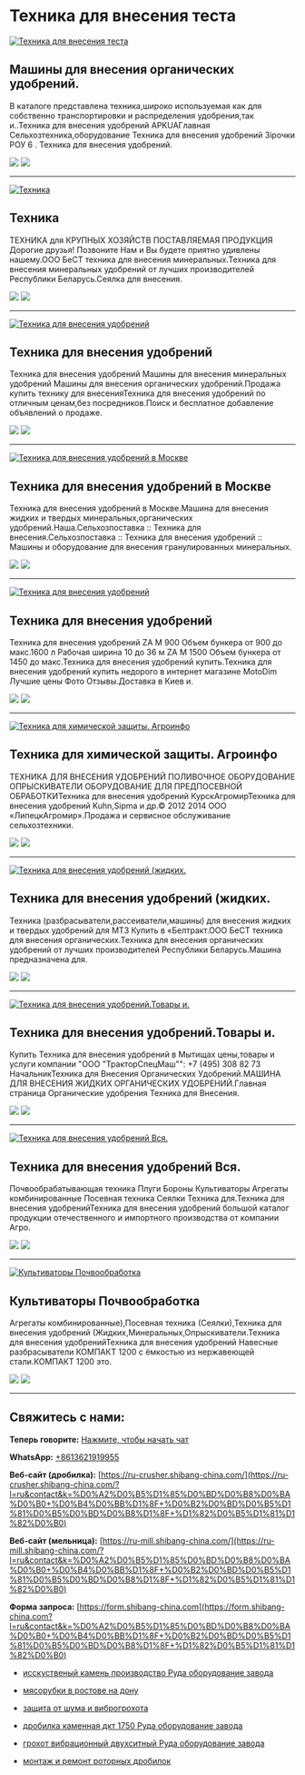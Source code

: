 # Техника для внесения теста

<a href="https://swt.shibang-china.com/?l=ru&img&k=%D0%A2%D0%B5%D1%85%D0%BD%D0%B8%D0%BA%D0%B0+%D0%B4%D0%BB%D1%8F+%D0%B2%D0%BD%D0%B5%D1%81%D0%B5%D0%BD%D0%B8%D1%8F+%D1%82%D0%B5%D1%81%D1%82%D0%B0" target="_blank">![Техника для внесения теста](http://static.shibang-china.com/all-800x300/1128.jpg)</a>

## Машины для внесения органических удобрений.
В каталоге представлена техника,широко используемая как для собственно транспортировки и распределения удобрения,так и..Техника для внесения удобрений APKUAГлавная Сельхозтехника,оборудование Техника для внесения удобрений Зірочки РОУ 6 . Техника для внесения удобрений.


<a href="https://whatsapp.shibangsoft.com/WhatsApp.php" target="_blank" title="WhatsApp">![](http://static.shibang-china.com/icon/whatsapp.png)</a> <a href="https://swt.shibang-china.com/?l=ru&icon&k=%D0%A2%D0%B5%D1%85%D0%BD%D0%B8%D0%BA%D0%B0+%D0%B4%D0%BB%D1%8F+%D0%B2%D0%BD%D0%B5%D1%81%D0%B5%D0%BD%D0%B8%D1%8F+%D1%82%D0%B5%D1%81%D1%82%D0%B0" target="_blank">![](http://static.shibang-china.com/icon/chat-ru.png)</a>

---

<a href="https://swt.shibang-china.com/?l=ru&img&k=%D0%A2%D0%B5%D1%85%D0%BD%D0%B8%D0%BA%D0%B0+%D0%B4%D0%BB%D1%8F+%D0%B2%D0%BD%D0%B5%D1%81%D0%B5%D0%BD%D0%B8%D1%8F+%D1%82%D0%B5%D1%81%D1%82%D0%B0" target="_blank">![Техника](http://static.shibang-china.com/all-800x300/1515.jpg)</a>

## Техника
ТЕХНИКА для КРУПНЫХ ХОЗЯЙСТВ ПОСТАВЛЯЕМАЯ ПРОДУКЦИЯ Дорогие друзья! Позвоните Нам и Вы будете приятно удивлены нашему.ООО БеСТ техника для внесения минеральных.Техника для внесения минеральных удобрений от лучших производителей Республики Беларусь.Сеялка для внесения.


<a href="https://whatsapp.shibangsoft.com/WhatsApp.php" target="_blank" title="WhatsApp">![](http://static.shibang-china.com/icon/whatsapp.png)</a> <a href="https://swt.shibang-china.com/?l=ru&icon&k=%D0%A2%D0%B5%D1%85%D0%BD%D0%B8%D0%BA%D0%B0+%D0%B4%D0%BB%D1%8F+%D0%B2%D0%BD%D0%B5%D1%81%D0%B5%D0%BD%D0%B8%D1%8F+%D1%82%D0%B5%D1%81%D1%82%D0%B0" target="_blank">![](http://static.shibang-china.com/icon/chat-ru.png)</a>

---

<a href="https://swt.shibang-china.com/?l=ru&img&k=%D0%A2%D0%B5%D1%85%D0%BD%D0%B8%D0%BA%D0%B0+%D0%B4%D0%BB%D1%8F+%D0%B2%D0%BD%D0%B5%D1%81%D0%B5%D0%BD%D0%B8%D1%8F+%D1%82%D0%B5%D1%81%D1%82%D0%B0" target="_blank">![Техника для внесения удобрений](http://static.shibang-china.com/all-800x300/62.jpg)</a>

## Техника для внесения удобрений
Техника для внесения удобрений Машины для внесения минеральных удобрений Машины для внесения органических удобрений.Продажа купить технику для внесенияТехника для внесения удобрений по отличным ценам,без посредников.Поиск и бесплатное добавление объявлений о продаже.


<a href="https://whatsapp.shibangsoft.com/WhatsApp.php" target="_blank" title="WhatsApp">![](http://static.shibang-china.com/icon/whatsapp.png)</a> <a href="https://swt.shibang-china.com/?l=ru&icon&k=%D0%A2%D0%B5%D1%85%D0%BD%D0%B8%D0%BA%D0%B0+%D0%B4%D0%BB%D1%8F+%D0%B2%D0%BD%D0%B5%D1%81%D0%B5%D0%BD%D0%B8%D1%8F+%D1%82%D0%B5%D1%81%D1%82%D0%B0" target="_blank">![](http://static.shibang-china.com/icon/chat-ru.png)</a>

---

<a href="https://swt.shibang-china.com/?l=ru&img&k=%D0%A2%D0%B5%D1%85%D0%BD%D0%B8%D0%BA%D0%B0+%D0%B4%D0%BB%D1%8F+%D0%B2%D0%BD%D0%B5%D1%81%D0%B5%D0%BD%D0%B8%D1%8F+%D1%82%D0%B5%D1%81%D1%82%D0%B0" target="_blank">![Техника для внесения удобрений в Москве](http://static.shibang-china.com/all-800x300/636.jpg)</a>

## Техника для внесения удобрений в Москве
Техника для внесения удобрений в Москве.Машина для внесения жидких и твердых минеральных,органических удобрений.Наша.Сельхозпоставка :: Техника для внесения.Сельхозпоставка :: Техника для внесения удобрений :: Машины и оборудование для внесения гранулированных минеральных.


<a href="https://whatsapp.shibangsoft.com/WhatsApp.php" target="_blank" title="WhatsApp">![](http://static.shibang-china.com/icon/whatsapp.png)</a> <a href="https://swt.shibang-china.com/?l=ru&icon&k=%D0%A2%D0%B5%D1%85%D0%BD%D0%B8%D0%BA%D0%B0+%D0%B4%D0%BB%D1%8F+%D0%B2%D0%BD%D0%B5%D1%81%D0%B5%D0%BD%D0%B8%D1%8F+%D1%82%D0%B5%D1%81%D1%82%D0%B0" target="_blank">![](http://static.shibang-china.com/icon/chat-ru.png)</a>

---

<a href="https://swt.shibang-china.com/?l=ru&img&k=%D0%A2%D0%B5%D1%85%D0%BD%D0%B8%D0%BA%D0%B0+%D0%B4%D0%BB%D1%8F+%D0%B2%D0%BD%D0%B5%D1%81%D0%B5%D0%BD%D0%B8%D1%8F+%D1%82%D0%B5%D1%81%D1%82%D0%B0" target="_blank">![Техника для внесения удобрений](http://static.shibang-china.com/all-800x300/591.jpg)</a>

## Техника для внесения удобрений
Техника для внесения удобрений ZA M 900 Объем бункера от 900 до макс.1600 л Рабочая ширина 10 до 36 м ZA M 1500 Объем бункера от 1450 до макс.Техника для внесения удобрений купить.Техника для внесения удобрений купить недорого в интернет магазине MotoDim Лучшие цены Фото Отзывы.Доставка в Киев и.


<a href="https://whatsapp.shibangsoft.com/WhatsApp.php" target="_blank" title="WhatsApp">![](http://static.shibang-china.com/icon/whatsapp.png)</a> <a href="https://swt.shibang-china.com/?l=ru&icon&k=%D0%A2%D0%B5%D1%85%D0%BD%D0%B8%D0%BA%D0%B0+%D0%B4%D0%BB%D1%8F+%D0%B2%D0%BD%D0%B5%D1%81%D0%B5%D0%BD%D0%B8%D1%8F+%D1%82%D0%B5%D1%81%D1%82%D0%B0" target="_blank">![](http://static.shibang-china.com/icon/chat-ru.png)</a>

---

<a href="https://swt.shibang-china.com/?l=ru&img&k=%D0%A2%D0%B5%D1%85%D0%BD%D0%B8%D0%BA%D0%B0+%D0%B4%D0%BB%D1%8F+%D0%B2%D0%BD%D0%B5%D1%81%D0%B5%D0%BD%D0%B8%D1%8F+%D1%82%D0%B5%D1%81%D1%82%D0%B0" target="_blank">![Техника для химической защиты. Агроинфо](http://static.shibang-china.com/all-800x300/242.jpg)</a>

## Техника для химической защиты. Агроинфо
ТЕХНИКА ДЛЯ ВНЕСЕНИЯ УДОБРЕНИЙ ПОЛИВОЧНОЕ ОБОРУДОВАНИЕ ОПРЫСКИВАТЕЛИ ОБОРУДОВАНИЕ ДЛЯ ПРЕДПОСЕВНОЙ ОБРАБОТКИТехника для внесения удобрений КурскАгромирТехника для внесения удобрений Kuhn,Sipma и др.© 2012 2014 ООО «ЛипецкАгромир».Продажа и сервисное обслуживание сельхозтехники.


<a href="https://whatsapp.shibangsoft.com/WhatsApp.php" target="_blank" title="WhatsApp">![](http://static.shibang-china.com/icon/whatsapp.png)</a> <a href="https://swt.shibang-china.com/?l=ru&icon&k=%D0%A2%D0%B5%D1%85%D0%BD%D0%B8%D0%BA%D0%B0+%D0%B4%D0%BB%D1%8F+%D0%B2%D0%BD%D0%B5%D1%81%D0%B5%D0%BD%D0%B8%D1%8F+%D1%82%D0%B5%D1%81%D1%82%D0%B0" target="_blank">![](http://static.shibang-china.com/icon/chat-ru.png)</a>

---

<a href="https://swt.shibang-china.com/?l=ru&img&k=%D0%A2%D0%B5%D1%85%D0%BD%D0%B8%D0%BA%D0%B0+%D0%B4%D0%BB%D1%8F+%D0%B2%D0%BD%D0%B5%D1%81%D0%B5%D0%BD%D0%B8%D1%8F+%D1%82%D0%B5%D1%81%D1%82%D0%B0" target="_blank">![Техника для внесения удобрений (жидких.](http://static.shibang-china.com/all-800x300/189.jpg)</a>

## Техника для внесения удобрений (жидких.
Техника (разбрасыватели,рассеиватели,машины) для внесения жидких и твердых удобрений для МТЗ Купить в «Белтракт.ООО БеСТ техника для внесения органических.Техника для внесения органических удобрений от лучших производителей Республики Беларусь.Машина предназначена для.


<a href="https://whatsapp.shibangsoft.com/WhatsApp.php" target="_blank" title="WhatsApp">![](http://static.shibang-china.com/icon/whatsapp.png)</a> <a href="https://swt.shibang-china.com/?l=ru&icon&k=%D0%A2%D0%B5%D1%85%D0%BD%D0%B8%D0%BA%D0%B0+%D0%B4%D0%BB%D1%8F+%D0%B2%D0%BD%D0%B5%D1%81%D0%B5%D0%BD%D0%B8%D1%8F+%D1%82%D0%B5%D1%81%D1%82%D0%B0" target="_blank">![](http://static.shibang-china.com/icon/chat-ru.png)</a>

---

<a href="https://swt.shibang-china.com/?l=ru&img&k=%D0%A2%D0%B5%D1%85%D0%BD%D0%B8%D0%BA%D0%B0+%D0%B4%D0%BB%D1%8F+%D0%B2%D0%BD%D0%B5%D1%81%D0%B5%D0%BD%D0%B8%D1%8F+%D1%82%D0%B5%D1%81%D1%82%D0%B0" target="_blank">![Техника для внесения удобрений.Товары и.](http://static.shibang-china.com/all-800x300/224.jpg)</a>

## Техника для внесения удобрений.Товары и.
Купить Техника для внесения удобрений в Мытищах цены,товары и услуги компании "ООО "ТракторСпецМаш"": +7 (495) 308 82 73 НачальникТехника для Внесения Органических Удобрений.МАШИНА ДЛЯ ВНЕСЕНИЯ ЖИДКИХ ОРГАНИЧЕСКИХ УДОБРЕНИЙ.Главная страница Органические удобрения Техника для Внесения.


<a href="https://whatsapp.shibangsoft.com/WhatsApp.php" target="_blank" title="WhatsApp">![](http://static.shibang-china.com/icon/whatsapp.png)</a> <a href="https://swt.shibang-china.com/?l=ru&icon&k=%D0%A2%D0%B5%D1%85%D0%BD%D0%B8%D0%BA%D0%B0+%D0%B4%D0%BB%D1%8F+%D0%B2%D0%BD%D0%B5%D1%81%D0%B5%D0%BD%D0%B8%D1%8F+%D1%82%D0%B5%D1%81%D1%82%D0%B0" target="_blank">![](http://static.shibang-china.com/icon/chat-ru.png)</a>

---

<a href="https://swt.shibang-china.com/?l=ru&img&k=%D0%A2%D0%B5%D1%85%D0%BD%D0%B8%D0%BA%D0%B0+%D0%B4%D0%BB%D1%8F+%D0%B2%D0%BD%D0%B5%D1%81%D0%B5%D0%BD%D0%B8%D1%8F+%D1%82%D0%B5%D1%81%D1%82%D0%B0" target="_blank">![Техника для внесения удобрений Вся.](http://static.shibang-china.com/all-800x300/1114.jpg)</a>

## Техника для внесения удобрений Вся.
Почвообрабатывающая техника Плуги Бороны Культиваторы Агрегаты комбинированные Посевная техника Сеялки Техника для.Техника для внесения удобренийТехника для внесения удобрений большой каталог продукции отечественного и импортного производства от компании Агро.


<a href="https://whatsapp.shibangsoft.com/WhatsApp.php" target="_blank" title="WhatsApp">![](http://static.shibang-china.com/icon/whatsapp.png)</a> <a href="https://swt.shibang-china.com/?l=ru&icon&k=%D0%A2%D0%B5%D1%85%D0%BD%D0%B8%D0%BA%D0%B0+%D0%B4%D0%BB%D1%8F+%D0%B2%D0%BD%D0%B5%D1%81%D0%B5%D0%BD%D0%B8%D1%8F+%D1%82%D0%B5%D1%81%D1%82%D0%B0" target="_blank">![](http://static.shibang-china.com/icon/chat-ru.png)</a>

---

<a href="https://swt.shibang-china.com/?l=ru&img&k=%D0%A2%D0%B5%D1%85%D0%BD%D0%B8%D0%BA%D0%B0+%D0%B4%D0%BB%D1%8F+%D0%B2%D0%BD%D0%B5%D1%81%D0%B5%D0%BD%D0%B8%D1%8F+%D1%82%D0%B5%D1%81%D1%82%D0%B0" target="_blank">![Культиваторы Почвообработка](http://static.shibang-china.com/all-800x300/9.jpg)</a>

## Культиваторы Почвообработка
Агрегаты комбинированные),Посевная техника (Сеялки),Техника для внесения удобрений (Жидких,Минеральных,Опрыскиватели.Техника для внесения удобренийТехника для внесения удобрений Навесные разбрасыватели КОМПАКТ 1200 с ёмкостью из нержавеющей стали.КОМПАКТ 1200 это.


<a href="https://whatsapp.shibangsoft.com/WhatsApp.php" target="_blank" title="WhatsApp">![](http://static.shibang-china.com/icon/whatsapp.png)</a> <a href="https://swt.shibang-china.com/?l=ru&icon&k=%D0%A2%D0%B5%D1%85%D0%BD%D0%B8%D0%BA%D0%B0+%D0%B4%D0%BB%D1%8F+%D0%B2%D0%BD%D0%B5%D1%81%D0%B5%D0%BD%D0%B8%D1%8F+%D1%82%D0%B5%D1%81%D1%82%D0%B0" target="_blank">![](http://static.shibang-china.com/icon/chat-ru.png)</a>

---
## Свяжитесь с нами:

**Теперь говорите:** [Нажмите, чтобы начать чат](https://swt.shibang-china.com?l=ru&contact&k=%D0%A2%D0%B5%D1%85%D0%BD%D0%B8%D0%BA%D0%B0+%D0%B4%D0%BB%D1%8F+%D0%B2%D0%BD%D0%B5%D1%81%D0%B5%D0%BD%D0%B8%D1%8F+%D1%82%D0%B5%D1%81%D1%82%D0%B0)

**WhatsApp:**  [+8613621919955](https://whatsapp.shibangsoft.com/WhatsApp.php)

**Веб-сайт (дробилка):** [https://ru-crusher.shibang-china.com/](https://ru-crusher.shibang-china.com/?l=ru&contact&k=%D0%A2%D0%B5%D1%85%D0%BD%D0%B8%D0%BA%D0%B0+%D0%B4%D0%BB%D1%8F+%D0%B2%D0%BD%D0%B5%D1%81%D0%B5%D0%BD%D0%B8%D1%8F+%D1%82%D0%B5%D1%81%D1%82%D0%B0)

**Веб-сайт (мельница):** [https://ru-mill.shibang-china.com/](https://ru-mill.shibang-china.com/?l=ru&contact&k=%D0%A2%D0%B5%D1%85%D0%BD%D0%B8%D0%BA%D0%B0+%D0%B4%D0%BB%D1%8F+%D0%B2%D0%BD%D0%B5%D1%81%D0%B5%D0%BD%D0%B8%D1%8F+%D1%82%D0%B5%D1%81%D1%82%D0%B0)

**Форма запроса:** [https://form.shibang-china.com](https://form.shibang-china.com?l=ru&contact&k=%D0%A2%D0%B5%D1%85%D0%BD%D0%B8%D0%BA%D0%B0+%D0%B4%D0%BB%D1%8F+%D0%B2%D0%BD%D0%B5%D1%81%D0%B5%D0%BD%D0%B8%D1%8F+%D1%82%D0%B5%D1%81%D1%82%D0%B0)

* [исскуственый камень производство Руда оборудование завода](../97/%D0%B8%D1%81%D1%81%D0%BA%D1%83%D1%81%D1%82%D0%B2%D0%B5%D0%BD%D1%8B%D0%B9%20%D0%BA%D0%B0%D0%BC%D0%B5%D0%BD%D1%8C%20%D0%BF%D1%80%D0%BE%D0%B8%D0%B7%D0%B2%D0%BE%D0%B4%D1%81%D1%82%D0%B2%D0%BE%20%D0%A0%D1%83%D0%B4%D0%B0%20%D0%BE%D0%B1%D0%BE%D1%80%D1%83%D0%B4%D0%BE%D0%B2%D0%B0%D0%BD%D0%B8%D0%B5%20%D0%B7%D0%B0%D0%B2%D0%BE%D0%B4%D0%B0.md)

* [мясорубки в ростове на дону](../92/%D0%BC%D1%8F%D1%81%D0%BE%D1%80%D1%83%D0%B1%D0%BA%D0%B8%20%D0%B2%20%D1%80%D0%BE%D1%81%D1%82%D0%BE%D0%B2%D0%B5%20%D0%BD%D0%B0%20%D0%B4%D0%BE%D0%BD%D1%83.md)

* [защита от шума и виброгрохота](../94/%D0%B7%D0%B0%D1%89%D0%B8%D1%82%D0%B0%20%D0%BE%D1%82%20%D1%88%D1%83%D0%BC%D0%B0%20%D0%B8%20%D0%B2%D0%B8%D0%B1%D1%80%D0%BE%D0%B3%D1%80%D0%BE%D1%85%D0%BE%D1%82%D0%B0.md)

* [дробилка каменная дкт 1750 Руда оборудование завода](../101/%D0%B4%D1%80%D0%BE%D0%B1%D0%B8%D0%BB%D0%BA%D0%B0%20%D0%BA%D0%B0%D0%BC%D0%B5%D0%BD%D0%BD%D0%B0%D1%8F%20%D0%B4%D0%BA%D1%82%201750%20%D0%A0%D1%83%D0%B4%D0%B0%20%D0%BE%D0%B1%D0%BE%D1%80%D1%83%D0%B4%D0%BE%D0%B2%D0%B0%D0%BD%D0%B8%D0%B5%20%D0%B7%D0%B0%D0%B2%D0%BE%D0%B4%D0%B0.md)

* [грохот вибрационный двухситный Руда оборудование завода](../97/%D0%B3%D1%80%D0%BE%D1%85%D0%BE%D1%82%20%D0%B2%D0%B8%D0%B1%D1%80%D0%B0%D1%86%D0%B8%D0%BE%D0%BD%D0%BD%D1%8B%D0%B9%20%D0%B4%D0%B2%D1%83%D1%85%D1%81%D0%B8%D1%82%D0%BD%D1%8B%D0%B9%20%D0%A0%D1%83%D0%B4%D0%B0%20%D0%BE%D0%B1%D0%BE%D1%80%D1%83%D0%B4%D0%BE%D0%B2%D0%B0%D0%BD%D0%B8%D0%B5%20%D0%B7%D0%B0%D0%B2%D0%BE%D0%B4%D0%B0.md)

* [монтаж и ремонт роторных дробилок](../91/%D0%BC%D0%BE%D0%BD%D1%82%D0%B0%D0%B6%20%D0%B8%20%D1%80%D0%B5%D0%BC%D0%BE%D0%BD%D1%82%20%D1%80%D0%BE%D1%82%D0%BE%D1%80%D0%BD%D1%8B%D1%85%20%D0%B4%D1%80%D0%BE%D0%B1%D0%B8%D0%BB%D0%BE%D0%BA.md)